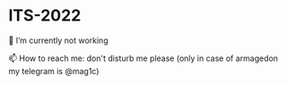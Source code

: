 # ITS-2022


🔭 I’m currently not working 

📫 How to reach me: don't disturb me please (only in case of armagedon my telegram is @mag1c)



